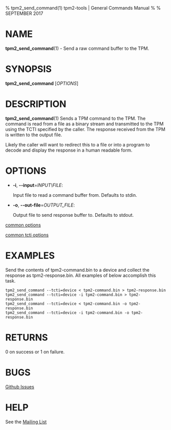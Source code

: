 % tpm2_send_command(1) tpm2-tools | General Commands Manual
%
% SEPTEMBER 2017

# NAME

**tpm2_send_command**(1) - Send a raw command buffer to the TPM.

# SYNOPSIS

**tpm2_send_command** [*OPTIONS*]

# DESCRIPTION

**tpm2_send_command**(1) Sends a TPM command to the TPM. The command is
read from a file as a binary stream and transmitted to the TPM using the TCTI
specified by the caller. The response received from the TPM is written to
the output file.

Likely the caller will want to redirect this to a file or into a
program to decode and display the response in a human readable form.

# OPTIONS

  * **-i**, **--input**=_INPUT\FILE_:

    Input file to read a command buffer from. Defaults to stdin.

  * **-o**, **--out-file**=_OUTPUT\_FILE_:

    Output file to send response buffer to. Defaults to stdout.

[common options](common/options.md)

[common tcti options](common/tcti.md)

# EXAMPLES

Send the contents of tpm2-command.bin to a device and collect the response as tpm2-response.bin.
All examples of below accomplish this task.
```
tpm2_send_command --tcti=device < tpm2-command.bin > tpm2-response.bin
tpm2_send_command --tcti=device -i tpm2-command.bin > tpm2-response.bin
tpm2_send_command --tcti=device < tpm2-command.bin -o tpm2-response.bin
tpm2_send_command --tcti=device -i tpm2-command.bin -o tpm2-response.bin
```

# RETURNS

0 on success or 1 on failure.

# BUGS

[Github Issues](https://github.com/01org/tpm2-tools/issues)

# HELP

See the [Mailing List](https://lists.01.org/mailman/listinfo/tpm2)